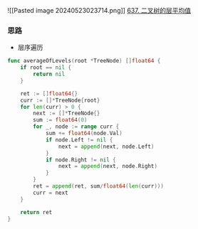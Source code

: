 ![[Pasted image 20240523023714.png]]
[637. 二叉树的层平均值](https://leetcode.cn/problems/average-of-levels-in-binary-tree/)

### 思路
- 层序遍历


```go
func averageOfLevels(root *TreeNode) []float64 {
	if root == nil {
		return nil
	}

	ret := []float64{}
	curr := []*TreeNode{root}
	for len(curr) > 0 {
		next := []*TreeNode{}
		sum := float64(0)
		for _, node := range curr {
			sum += float64(node.Val)
			if node.Left != nil {
				next = append(next, node.Left)
			}
			if node.Right != nil {
				next = append(next, node.Right)
			}
		}
		ret = append(ret, sum/float64(len(curr)))
		curr = next
	}

	return ret
}
```